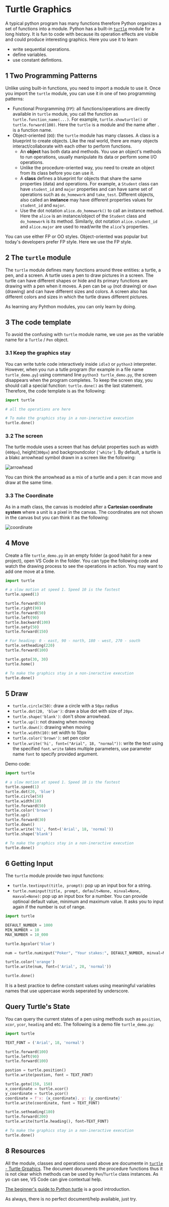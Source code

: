 # Turtle Graphics

A typical python program has many functions therefore Python organizes a set of functions into a module. Python has a built-in [`turtle`](https://docs.python.org/3/library/turtle.html) module for a long history. It is fun to code with because its operation effects are visible and could produce interesting graphics. Here you use it to learn

- write sequential operations.
- define variables.
- use constant defintions.

## 1 Two Programming Patterns

Unlike using built-in functions, you need to import a module to use it. Once you import the `turtle` module, you can use it in one of two programming patterns:

- Functional Prorgramming (`FP`): all functions/operations are directly available in `turtle` module, you call the function as `turtle.function_name(...)`. For example, `turtle.showturtle()` or `turtle.forward(100)`. Here the `turtle` is a module and the name after `.` is a function name.
- Object-oriented (`OO`): the `turtle` module has many classes. A class is a blueprint to create objects. Like the real world, there are many objects interact/collaborate with each other to perform functions.
  - An **object** has both data and methods. You use an object's methods to run operations, usually manipulate its data or perform some I/O operations.
  - Unlike the procedure-oriented way, you need to create an object from its class before you can use it.
  - A **class** defines a blueprint for objects that share the same properties (data) and operations. For example, a `Student` class can have `student_id` and `major` properties and can have same set of operations such as `do_homework` and `take_test`. Different objects, also called an **instance** may have different properties values for `student_id` and `major`.
  - Use the dot notation `alice.do_homework()` to call an instance method. Here the `alice` is an instance/object of the `Student` class and `do_homework` is its method. Similarly, dot notation `alice.student_id` and `alice.major` are used to read/write the `alice`'s properties.

You can use either FP or OO styles. Object-oriented was popular but today's developers prefer FP style. Here we use the FP style.

## 2 The `turtle` module

The `turtle` module defines many functions around three entities: a turtle, a pen, and a screen. A turtle uses a pen to draw pictures in a screen. The turtle can have different shapes or hide and its primary functions are drawing with a pen when it moves. A pen can be `up` (not drawing) or `down` (drawing) and can have different sizes and colors. A screen also has different colors and sizes in which the turtle draws different pictures.

As learning any Pyhthon modules, you can only learn by doing.

## 3 The code template

To avoid the confusing with `turtle` module name, we use `pen` as the variable name for a `Turtle` / `Pen` object.

### 3.1 Keep the graphics stay

You can write tutrle code interactively inside `idle3` or `python3` interpreter. However, when you run a tutle program (for example in a file name `turtle_demo.py`) using command line `python3 turtle_demo.py`, the screen disappears when the program completes. To keep the screen stay, you should call a special function: `turtle.done()` as the last statement. Therefore, the code template is as the following:

```py
import turtle

# all the operations are here

# To make the graphics stay in a non-ineractive execution
turtle.done()
```

### 3.2 The screen

The turtle module uses a screen that has defulat properties such as width (`400px`), height(`300px`) and backgroundcolor (`'white'`). By default, a turtle is a blakc arrowhead symbol drawn in a screen like the following:

![arrowhead](images/arrowhead.png)

You can think the arrowhead as a mix of a turtle and a pen: it can move and draw at the same time.

### 3.3 The Coordinate

As in a math class, the canvas is modeled after a **Cartesian coordinate system** where a unit is a pixel in the canvas. The coordinates are not shown in the canvas but you can think it as the following:

![coordinate](images/coordinate.png)

## 4 Move

Create a file `turtle_demo.py` in an empty folder (a good habit for a new project), open VS Code in the folder. You can type the following code and watch the drawing process to see the operations in action. You may want to add one move at a time.

```python
import turtle

# a slow motion at speed 1. Speed 10 is the fastest
turtle.speed(1)

turtle.forward(50)
turtle.right(90)
turtle.forward(50)
turtle.left(90)
turtle.backward(100)
turtle.sety(50)
turtle.forward(150)

# For heading: 0 - east, 90 - north, 180 - west, 270 - south
turtle.setheading(220)
turtle.forward(100)

turtle.goto(30, 30)
turtle.home()

# To make the graphics stay in a non-ineractive execution
turtle.done()
```

## 5 Draw

- `turtle.circle(50)`: draw a circle with a `50px` radius
- `turtle.dot(20, 'blue')`: draw a blue dot with size of `20px`.
- `turtle.shape('blank')`: don't show arrowhead.
- `turtle.up()`: not drawing when moving
- `turtle.down()`: drawing when moving
- `turtle.width(10)`: set width to 10px
- `turtle.color('brown')`: set pen color
- `turtle.write('hi', font=("Arial", 18, "normal"))`: write the text using the specified `font`. `write` takes multiple parameters, use parameter name `font` to specify provided argument.

Demo code:

```python
import turtle

# a slow motion at speed 1. Speed 10 is the fastest
turtle.speed(1)
turtle.dot(20, 'blue')
turtle.circle(50)
turtle.width(10)
turtle.forward(50)
turtle.color('brown')
turtle.up()
turtle.forward(30)
turtle.down()
turtle.write('hi', font=('Arial', 18, 'normal'))
turtle.shape('blank')

# To make the graphics stay in a non-ineractive execution
turtle.done()
```

## 6 Getting Input

The `turtle` module provide two input functions:

- `turtle.textinput(title, prompt)`: pop up an input box for a string.
- `turtle.numinput(title, prompt, default=None, minval=None, maxval=None)`: pop up an input box for a number. You can provide optinoal default value, minimum and maximum value. It asks you to input again if the number is out of range.

```python
import turtle

DEFAULT_NUMBER = 1000
MIN_NUMBER = 10
MAX_NUMBER = 10_000

turtle.bgcolor('blue')

num = turtle.numinput("Poker", "Your stakes:", DEFAULT_NUMBER, minval=MIN_NUMBER, maxval=MAX_NUMBER)

turtle.color('orange')
turtle.write(num, font=('Arial', 28, 'normal'))

turtle.done()
```

It is a best practice to define constant values using meaningful variables names that use uppercase words seperated by underscore.

## Query Turtle's State

You can query the current states of a pen using methods such as `position`, `xcor`, `ycor`, `heading` and etc. The following is a demo file `turtle_demo.py`:

```python
import turtle

TEXT_FONT = ('Arial', 18, 'normal')

turtle.forward(100)
turtle.left(90)
turtle.forward(100)

postion = turtle.position()
turtle.write(postion, font = TEXT_FONT)

turtle.goto(150, 150)
x_coordinate = turtle.xcor()
y_coordinate = turtle.ycor()
coordinate = f'x: {x_coordinate}, y: {y_coordinate}'
turtle.write(coordinate, font = TEXT_FONT)

turtle.setheading(180)
turtle.forward(200)
turtle.write(turtle.heading(), font=TEXT_FONT)

# To make the graphics stay in a non-ineractive execution
turtle.done()
```

## 8 Resources

All the module, classes and operations used above are documente in [`turtle` - Turtle Grpahics](https://docs.python.org/3/library/turtle.html). The document documents the procedure functions thus it is not clear which methods can be used by `Pen`/`Turtle` class instances. As yo can see, VS Code can give contextual help.

[The beginner's guide to Python turtle](https://realpython.com/beginners-guide-python-turtle/) is a good introduction.

As always, there is no perfect document/help available, just try.
